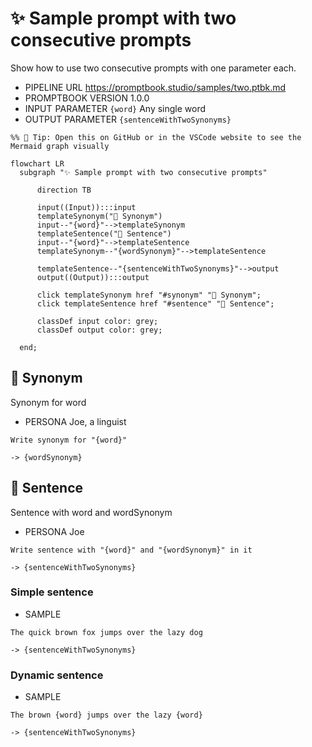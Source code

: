 # ✨ Sample prompt with two consecutive prompts

Show how to use two consecutive prompts with one parameter each.

-   PIPELINE URL https://promptbook.studio/samples/two.ptbk.md
-   PROMPTBOOK VERSION 1.0.0
-   INPUT  PARAMETER `{word}` Any single word
-   OUTPUT PARAMETER `{sentenceWithTwoSynonyms}`

<!--Graph-->
<!-- ⚠️ WARNING: This code has been generated so that any manual changes will be overwritten -->

```mermaid
%% 🔮 Tip: Open this on GitHub or in the VSCode website to see the Mermaid graph visually

flowchart LR
  subgraph "✨ Sample prompt with two consecutive prompts"

      direction TB

      input((Input)):::input
      templateSynonym("💬 Synonym")
      input--"{word}"-->templateSynonym
      templateSentence("💬 Sentence")
      input--"{word}"-->templateSentence
      templateSynonym--"{wordSynonym}"-->templateSentence

      templateSentence--"{sentenceWithTwoSynonyms}"-->output
      output((Output)):::output

      click templateSynonym href "#synonym" "💬 Synonym";
      click templateSentence href "#sentence" "💬 Sentence";

      classDef input color: grey;
      classDef output color: grey;

  end;
```

<!--/Graph-->

## 💬 Synonym

Synonym for word

-   PERSONA Joe, a linguist

```text
Write synonym for "{word}"
```

`-> {wordSynonym}`

## 💬 Sentence

Sentence with word and wordSynonym

-   PERSONA Joe

```text
Write sentence with "{word}" and "{wordSynonym}" in it
```

`-> {sentenceWithTwoSynonyms}`

### Simple sentence

-   SAMPLE

```text
The quick brown fox jumps over the lazy dog
```

`-> {sentenceWithTwoSynonyms}`

### Dynamic sentence

-   SAMPLE

```text
The brown {word} jumps over the lazy {word}
```

`-> {sentenceWithTwoSynonyms}`
